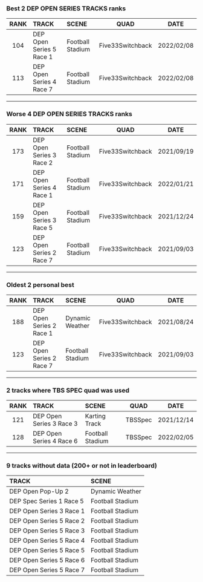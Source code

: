 ### Best 2 DEP OPEN SERIES TRACKS ranks
|RANK|TRACK|SCENE|QUAD|DATE|
|:---:|:---|:---|:---:|:---:|
|104|DEP Open Series 5 Race 1|Football Stadium|Five33Switchback|2022/02/08|
|113|DEP Open Series 4 Race 7|Football Stadium|Five33Switchback|2022/02/08|
---
### Worse 4 DEP OPEN SERIES TRACKS ranks
|RANK|TRACK|SCENE|QUAD|DATE|
|:---:|:---|:---|:---:|:---:|
|173|DEP Open Series 3 Race 2|Football Stadium|Five33Switchback|2021/09/19|
|171|DEP Open Series 4 Race 1|Football Stadium|Five33Switchback|2022/01/21|
|159|DEP Open Series 3 Race 5|Football Stadium|Five33Switchback|2021/12/24|
|123|DEP Open Series 2 Race 7|Football Stadium|Five33Switchback|2021/09/03|
---
### Oldest 2 personal best
|RANK|TRACK|SCENE|QUAD|DATE|
|:---:|:---|:---|:---:|:---:|
|188|DEP Open Series 2 Race 1|Dynamic Weather|Five33Switchback|2021/08/24|
|123|DEP Open Series 2 Race 7|Football Stadium|Five33Switchback|2021/09/03|
---
### 2 tracks where TBS SPEC quad was used
|RANK|TRACK|SCENE|QUAD|DATE|
|:---:|:---|:---|:---:|:---:|
|121|DEP Open Series 3 Race 3|Karting Track|TBSSpec|2021/12/14|
|128|DEP Open Series 4 Race 6|Football Stadium|TBSSpec|2022/02/05|
---
### 9 tracks without data (200+ or not in leaderboard)
|TRACK|SCENE|
|:---|:---|
|DEP Open Pop-Up 2|Dynamic Weather|
|DEP Spec Series 1 Race 5|Football Stadium|
|DEP Open Series 3 Race 1|Football Stadium|
|DEP Open Series 5 Race 2|Football Stadium|
|DEP Open Series 5 Race 3|Football Stadium|
|DEP Open Series 5 Race 4|Football Stadium|
|DEP Open Series 5 Race 5|Football Stadium|
|DEP Open Series 5 Race 6|Football Stadium|
|DEP Open Series 5 Race 7|Football Stadium|
